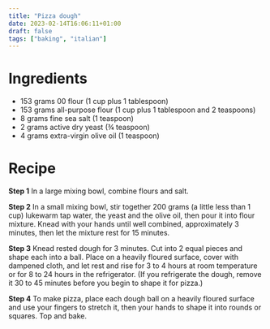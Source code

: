 ```yaml
---
title: "Pizza dough"
date: 2023-02-14T16:06:11+01:00
draft: false
tags: ["baking", "italian"]
---
```


# Ingredients

 - 153 grams 00 flour (1 cup plus 1 tablespoon)
 - 153 grams all-purpose flour (1 cup plus 1 tablespoon and 2 teaspoons)
 - 8 grams fine sea salt (1 teaspoon)
 - 2 grams active dry yeast (¾ teaspoon)
 - 4 grams extra-virgin olive oil (1 teaspoon)

# Recipe

**Step 1** 
In a large mixing bowl, combine flours and salt.

**Step 2** 
In a small mixing bowl, stir together 200 grams (a little less than 1 cup) lukewarm tap water, the yeast and the olive oil, then pour it into flour mixture. Knead with your hands until well combined, approximately 3 minutes, then let the mixture rest for 15 minutes.

**Step 3** 
Knead rested dough for 3 minutes. Cut into 2 equal pieces and shape each into a ball. Place on a heavily floured surface, cover with dampened cloth, and let rest and rise for 3 to 4 hours at room temperature or for 8 to 24 hours in the refrigerator. (If you refrigerate the dough, remove it 30 to 45 minutes before you begin to shape it for pizza.)

**Step 4** 
To make pizza, place each dough ball on a heavily floured surface and use your fingers to stretch it, then your hands to shape it into rounds or squares. Top and bake.

